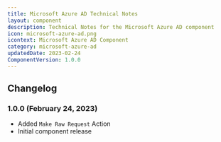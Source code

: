 ```yaml
---
title: Microsoft Azure AD Technical Notes
layout: component
description: Technical Notes for the Microsoft Azure AD component
icon: microsoft-azure-ad.png
icontext: Microsoft Azure AD Component
category: microsoft-azure-ad
updatedDate: 2023-02-24
ComponentVersion: 1.0.0
---
```


## Changelog

### 1.0.0 (February 24, 2023)

* Added `Make Raw Request` Action
* Initial component release
